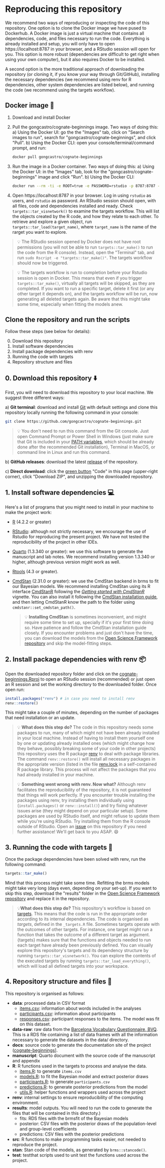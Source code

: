 # Reproducing this repository

We recommend two ways of reproducing or inspecting the code of this repository. One option is to clone the Docker image we have pused to Dockerhub. A Docker image is just a virtual machine that contains all dependencies, code, and files necessary to run the code. Everything is already installed and setup, you will only have to open https://localhost:8787 in your browser, and a RStudio session will open for you. This option is more robust (dependencies are difficult to get right when using your own computer), but it also requires Docker to be installed.

A second option is the more traditional approach of downloading the repository (or cloning it, if you know your way through Git/GitHub), installing the necessary dependencies (we recommend using renv for R dependencies, other system dependencies are listed below), and running the code (we recommend using the targets workflow).

## Docker image 🐋

1. Download and install Docker
2. Pull the gongcastro/cognate-beginnings image. Two ways of doing this:
    a) Using the Docker UI: go the the "Images" tab, click on "Search images to run", search for "gongcastro/cognate-beginnings", and click "Pull".
    b) Using the Docker CLI: open your console/terminal/command prompt, and run:
    ```bash 
    docker pull gongcastro/cognate-beginnings
    ```
3. Run the image in a Docker container.  Two ways of doing this:
    a) Using the Docker UI: in the "Images" tab, look for the "gongcastro/cognate-beginnings" image and click "Run".
    b) Using the Docker CLI:
    ```bash 
    docker run --rm -ti -e ROOT=true -e PASSWORD=rstudio -p 8787:8787 --name rstudio gongcastro/cognate-beginnings:latest
    ```

4. Open https://localhost:8787 in your browser. Log in using `rstudio` as users, and `rstudio` as password. An RStudio session should open, with all files, code and dependencies installed and ready. Check `targets::tar_visnetwork()` to examine the targets workflow. This will list the objects created by the R code, and how they relate to each other. To retrieve and explore a given object, run `targets::tar_load(target_name)`, where `target_name` is the name of the rarget you want to explore.

> 💡 The RStudio session opened by Docker does not have root permissions (you will not be able to run `targets::tar_make()` to run the code from the R console). Instead, open the "Terminal" tab, and run `sudo Rscript -e "targets::tar_make()"`. The targets workflow should now be triggered.

> 💡 The targets workflow is run to completion before your Rstudio session is open in Docker. This means that even if you trigger `targets::tar_make()`, virtually all targets will be skipped, as they are completed. If you want to run a specific target, delete it first (or any other target it depends on), and the targets workflow will be run, now generating all deleted targets again. Be aware that this might take some time, especially when fitting the models anew.



## Clone the repository and run the scripts

Follow these steps (see below for details):

0.  Download this repository
1.  Install software dependencies
2.  Install package dependencies with renv
3.  Running the code with targets
4.  Repository structure and files

## 0. Download this repository ⬇️

First, you will need to download this repository to your local machine.
We suggest three different ways:

a)  **Git terminal**: download and install
    [Git](https://git-scm.com/downloads) with default settings and clone
    this repository locally running the following command in your
    console:

``` bash
git clone https://github.com/gongcastro/cognate-beginnings.git
```

> 💡 You don't need to run this command from the Git console. Just open
> Command Prompt or Power Shell in Windows (just make sure that Git is
> included in your [PATH
> variables](https://www.delftstack.com/howto/git/add-git-to-path-on-windows/),
> which should be already done after the recommended Git installation),
> Terminal in MacOS, or command line in Linux and run this command.

b)  **GitHub releases**: download the latest
    [release](https://github.com/gongcastro/cognate-beginnings/releases)
    of the repository.

c)  **Direct download**: click the [green
    button](https://github.com/gongcastro/cognate-beginnings/archive/refs/heads/main.zip)
    "Code" in this page (upper-right corner), click "Download ZIP", and
    unzipping the downloaded repository.

## 1. Install software dependencies 💻

Here's a list of programs that you might need to install in your machine
to make the project work:

-   [R](https://www.r-project.org/) (4.2.2 or greater)

-   [RStudio](https://posit.co/download/rstudio-desktop/): although not
    strictly necessary, we encourage the use of Rstudio for reproducing
    the present project. We have not tested the reproducibility of the
    project in other IDEs.

-   [Quarto](https://quarto.org/docs/get-started/) (1.3.340 or greater):
    we use this software to generate the manuscript and lab notes. We
    recommend installing version 1.3.340 or higher, although previous
    version might work as well.

-   [Rtools](https://cran.r-project.org/bin/windows/Rtools/) (4.3 or
    greater).

-   [CmdStan](https://mc-stan.org/users/interfaces/cmdstan) (2.31.0 or
    greater): we use the CmdStan backend in brms to fit our Bayesian
    models. We recommend installing CmdStan using its R interface
    [CmdStanR](https://mc-stan.org/cmdstanr/) following the [*Getting
    started with
    CmdStanR*](https://mc-stan.org/cmdstanr/articles/cmdstanr.html)
    vignette. You can also install it following the [CmdStan
    installation guide](https://mc-stan.org/users/interfaces/), and then
    letting CmdStanR know the path to the folder using
    `cmdstanr::set_cmdstan_path()`.

    <div>

    > 💡 **Installing CmdStan** is sometimes inconvenient, and might
    > require some time to set up, specially if it's your first time
    > doing so. Have patience and follow the CmdStan installation guide
    > closely. If you encounter problems and just don't have the time,
    > you can download the models from the [Open Science Framework
    > repository](https://osf.io/hy984/) and skip the model-fitting
    > steps.

    </div>

## 2. Install package dependencies with renv 📦

Open the downloaded repository folder and click on the
[cognate-beginnings.Rproj](cognate-beginnings.Rproj) to open an RStudio
session (recommended) or just open an R session and set the working
directory to the downloaded folder. Once open run:

``` r
install.packages("renv") # in case you need to install renv
renv::restore()
```

This might take a couple of minutes, depending on the number of packages
that need installation or an update.

> 💡 **What does this step do?** The code in this repository needs some
> packages to run, many of which might not have been already installed
> in your local machine. Instead of having to install them yourself one
> by one or updating already installed ones (which might change how they
> behave, possibly breaking some of your code in other projects) this
> repository uses the R package
> [renv](https://rstudio.github.io/renv/articles/renv.html) to deal with
> package libraries. The command `renv::restore()` will install all
> necessary packages in the appropriate version (listed in the file
> [renv.lock](renv.lock) in a self-contained R package library. This
> process will not affect the packages that you had already installed in
> your machine.
>
> 💡 **Something went wrong with renv. Now what?** Although renv
> facilitates the reproducibility of the repository, it is not
> guaranteed that things will work perfectly. If you encounter trouble
> installing the packages using renv, try installing them individually
> using (`install.packages()` or `renv::install()`) and try fixing
> whatever issues arise (they might depend on your particular setup).
> Some packages are used by RStudio itself, and might refiuse to update
> them while you're using RStudio. Try installing them from the R
> console outside of RStudio. Open an
> [issue](https://github.com/gongcastro/cognate-beginnings/issues) on
> this repository if you need further assistance! We'll get back to you
> ASAP. :smile:

## 3. Running the code with targets :rocket:

Once the package dependencies have been solved with renv, run the
following command:

``` r
targets::tar_make()
```

Mind that this process might take some time. Refitting the brms models
might take very long (days even, depending on your set-up). If you want
to skip this step, download the "results" folder in the [Open Science
Framework repository](https://osf.io/hy984/) and replace it in the
repository.

> 💡**What does this step do?** This repository's workflow is based on
> [targets](https://books.ropensci.org/targets/). This means that the
> code is run in the appropriate order according to its internal
> dependencies. The code is organised as *targets*, defined in the
> `_targets.R` file. Sometimes targets operate with the outcomes of
> other targets. For instance, one target might run a function that
> takes the outcome of a different target as argument. {targets} makes
> sure that the functions and objects needed to run each target have
> already been previously defined. You can visually explore this
> repository's targets and its dependency structure by running
> `targets::tar_visnetwork()`. You can explore the contents of the
> executed targets by running `targets::tar_load_everything()`, which
> will load all defined targets into your workspace.

## 4. Repository structure and files 📂

This repository is organised as follows:

-   **data**: processed data in CSV format
    -   [items.csv](data/items.csv): information about words included in
        the analyses
    -   [participants.csv](data/participants.csv): information about
        participants
    -   [responses.csv](data/responses.csv): participant responses to
        the items. The model was fit on this dataset.
-   **data-raw**: raw data from the [Barcelona Vocabulary Questionnaire,
    BVQ](https://gongcastro.github.io/bvq). This is a RDS file
    containing a list of data frames with all the information necessary
    to generate the datasets in the data/ directory.
-   **docs**: source code to generate the documentation site of the
    project
    ([cognate-beginnings](%5Bgongcastro.github.com/cognate-beginnings)].
-   **manuscript**: Quarto document with the source code of the
    manuscript and appendix
-   **R**: R functions used in the targets to process and analyse the
    data.
    -   [items.R](R/items.R): to generate `items.csv`
    -   [models.R](R/items.R): to fit the Bayesian model and extract
        posterior draws
    -   [participants.R](R/participants.R): to generate
        `participants.csv`
    -   [predictions.R](R/predictions.R): to generate posterior
        predictions from the model
    -   [utils.R](R/utils..R): helper functions and wrappers used across
        the project
-   **renv**: internal settings to ensure reproducibility of the
    computing environment.
-   **results**: model outputs. You will need to run the code to
    generate the files that will be contained in this directoty.)
    -   fits: RDS files with the brmsfit of the Bayesian models
    -   posterior: CSV files with the posterior draws of the
        population-level and group-level coefficients
    -   predictions: CSV files with the posterior predictions
-   **src**: R functions to make programming tasks easier, not needed to
    reproduce the project.
-   **stan**: Stan code of the models, as generated by
    `brms::stancode()`.
-   **test**: testthat scripts used to unit test the functions used
    across the project.
